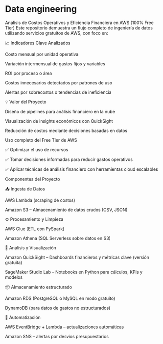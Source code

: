 # Data engineering
Análisis de Costos Operativos y Eficiencia Financiera en AWS (100% Free Tier)
Este repositorio demuestra un flujo completo de ingeniería de datos utilizando servicios gratuitos de AWS, con foco en:

📈 Indicadores Clave Analizados

Costo mensual por unidad operativa

Variación intermensual de gastos fijos y variables

ROI por proceso o área

Costos innecesarios detectados por patrones de uso

Alertas por sobrecostos o tendencias de ineficiencia



💡 Valor del Proyecto

Diseño de pipelines para análisis financiero en la nube

Visualización de insights económicos con QuickSight

Reducción de costos mediante decisiones basadas en datos

Uso completo del Free Tier de AWS



✅ Optimizar el uso de recursos

✅ Tomar decisiones informadas para reducir gastos operativos

✅ Aplicar técnicas de análisis financiero con herramientas cloud escalables

Componentes del Proyecto

📥 Ingesta de Datos

AWS Lambda (scraping de costos)

Amazon S3 – Almacenamiento de datos crudos (CSV, JSON)


⚙️ Procesamiento y Limpieza

AWS Glue (ETL con PySpark)

Amazon Athena (SQL Serverless sobre datos en S3)


🧠 Análisis y Visualización

Amazon QuickSight – Dashboards financieros y métricas clave (versión gratuita)

SageMaker Studio Lab – Notebooks en Python para cálculos, KPIs y modelos


📦 Almacenamiento estructurado

Amazon RDS (PostgreSQL o MySQL en modo gratuito)

DynamoDB (para datos de gastos no estructurados)


📡 Automatización

AWS EventBridge + Lambda – actualizaciones automáticas

Amazon SNS – alertas por desvíos presupuestarios
